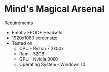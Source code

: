 # Mind's Magical Arsenal

Requirements
- Emotiv EPOC+ Headsets
- 1920x1080 screensize
- Tested on
  - CPU - Ryzon 7 3800x
  - Ram - 32GB
  - GPU - Nvidia 3080
  - Operating System - Windows 10

